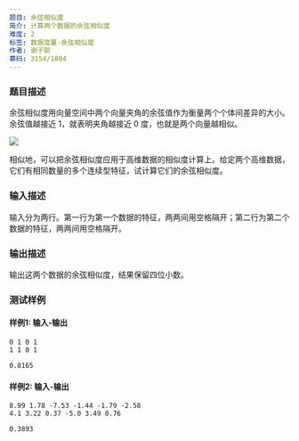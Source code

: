 ```yaml
---
题目: 余弦相似度
简介: 计算两个数据的余弦相似度
难度: 2
标签: 数据度量-余弦相似度
作者: 谢子聪
慕码: 3154/1804
---
```


### 题目描述

余弦相似度用向量空间中两个向量夹角的余弦值作为衡量两个个体间差异的大小。余弦值越接近 1，就表明夹角越接近 0 度，也就是两个向量越相似。

![](https://gss0.bdstatic.com/94o3dSag_xI4khGkpoWK1HF6hhy/baike/s%3D394/sign=20b5db49b7a1cd1101b674298d13c8b0/ac4bd11373f0820282c6ae4646fbfbedab641b76.jpg)

相似地，可以把余弦相似度应用于高维数据的相似度计算上。给定两个高维数据，它们有相同数量的多个连续型特征，试计算它们的余弦相似度。

### 输入描述

输入分为两行。第一行为第一个数据的特征，两两间用空格隔开；第二行为第二个数据的特征，两两间用空格隔开。

### 输出描述

输出这两个数据的余弦相似度，结果保留四位小数。

### 测试样例

#### 样例1: 输入-输出

```
0 1 0 1
1 1 0 1
```

```
0.8165
```

#### 样例2: 输入-输出

```
8.99 1.78 -7.53 -1.44 -1.79 -2.58
4.1 3.22 0.37 -5.0 3.49 0.76
```

```
0.3893
```

